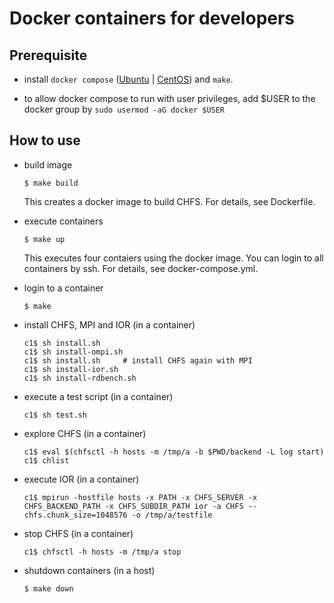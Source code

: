 # Docker containers for developers

## Prerequisite

- install `docker compose` ([Ubuntu](https://docs.docker.com/engine/install/ubuntu/) | [CentOS](https://docs.docker.com/engine/install/centos/)) and `make`.

- to allow docker compose to run with user privileges, add $USER to the docker group by `sudo usermod -aG docker $USER`

## How to use

- build image

      $ make build

  This creates a docker image to build CHFS.  For details, see Dockerfile.

- execute containers

      $ make up

  This executes four contaiers using the docker image.  You can login to all containers by ssh.  For details, see docker-compose.yml.

- login to a container

      $ make

- install CHFS, MPI and IOR (in a container)

      c1$ sh install.sh
      c1$ sh install-ompi.sh
      c1$ sh install.sh     # install CHFS again with MPI
      c1$ sh install-ior.sh
      c1$ sh install-rdbench.sh

- execute a test script (in a container)

      c1$ sh test.sh

- explore CHFS (in a container)

      c1$ eval $(chfsctl -h hosts -m /tmp/a -b $PWD/backend -L log start)
      c1$ chlist

- execute IOR (in a container)

      c1$ mpirun -hostfile hosts -x PATH -x CHFS_SERVER -x CHFS_BACKEND_PATH -x CHFS_SUBDIR_PATH ior -a CHFS --chfs.chunk_size=1048576 -o /tmp/a/testfile

- stop CHFS (in a container)

      c1$ chfsctl -h hosts -m /tmp/a stop

- shutdown containers (in a host)

      $ make down
